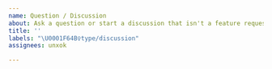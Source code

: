 ```yaml
---
name: Question / Discussion
about: Ask a question or start a discussion that isn't a feature request or bug
title: ''
labels: "\U0001F64B‍♀️type/discussion"
assignees: unxok

---
```



